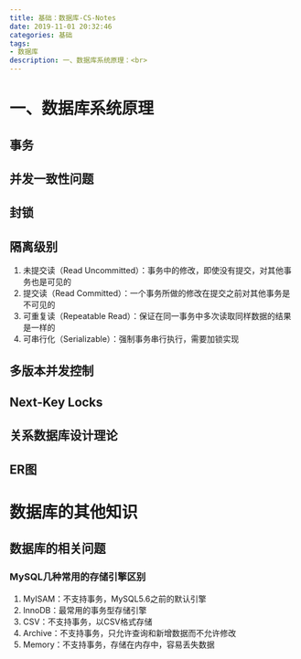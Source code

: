 ```yaml
---
title: 基础：数据库-CS-Notes
date: 2019-11-01 20:32:46
categories: 基础
tags: 
- 数据库
description: 一、数据库系统原理：<br>
---
```


# 一、数据库系统原理
## 事务
## 并发一致性问题
## 封锁
## 隔离级别
1. 未提交读（Read Uncommitted）：事务中的修改，即使没有提交，对其他事务也是可见的
2. 提交读（Read Committed）：一个事务所做的修改在提交之前对其他事务是不可见的
3. 可重复读（Repeatable Read）：保证在同一事务中多次读取同样数据的结果是一样的
4. 可串行化（Serializable）：强制事务串行执行，需要加锁实现

## 多版本并发控制
## Next-Key Locks
## 关系数据库设计理论
## ER图

# 数据库的其他知识
## 数据库的相关问题
### MySQL几种常用的存储引擎区别
1. MyISAM：不支持事务，MySQL5.6之前的默认引擎
2. InnoDB：最常用的事务型存储引擎
3. CSV：不支持事务，以CSV格式存储
4. Archive：不支持事务，只允许查询和新增数据而不允许修改
5. Memory：不支持事务，存储在内存中，容易丢失数据

